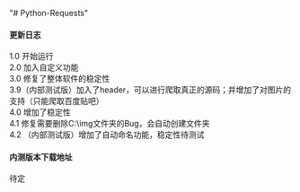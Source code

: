 "# Python-Requests" 
#### 更新日志
1.0 开始运行  
2.0 加入自定义功能  
3.0 修复了整体软件的稳定性  
3.9（内部测试版）加入了header，可以进行爬取真正的源码；并增加了对图片的支持（只能爬取百度贴吧）  
4.0 增加了稳定性  
4.1 修复需要删除C:\img文件夹的Bug，会自动创建文件夹  
4.2 （内部测试版）增加了自动命名功能，稳定性待测试  

#### 内测版本下载地址
待定

